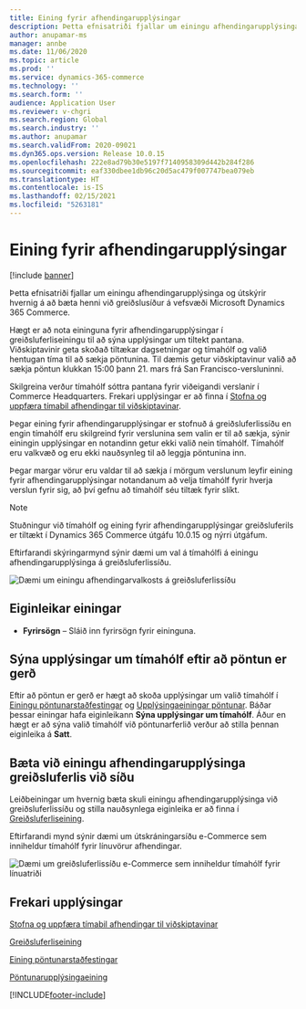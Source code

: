 ```yaml
---
title: Eining fyrir afhendingarupplýsingar
description: Þetta efnisatriði fjallar um einingu afhendingarupplýsinga og útskýrir hvernig á að bæta henni við greiðslusíður á vefsvæði Microsoft Dynamics 365 Commerce.
author: anupamar-ms
manager: annbe
ms.date: 11/06/2020
ms.topic: article
ms.prod: ''
ms.service: dynamics-365-commerce
ms.technology: ''
ms.search.form: ''
audience: Application User
ms.reviewer: v-chgri
ms.search.region: Global
ms.search.industry: ''
ms.author: anupamar
ms.search.validFrom: 2020-09021
ms.dyn365.ops.version: Release 10.0.15
ms.openlocfilehash: 222e8ad79b30e5197f7140958309d442b284f286
ms.sourcegitcommit: eaf330dbee1db96c20d5ac479f007747bea079eb
ms.translationtype: HT
ms.contentlocale: is-IS
ms.lasthandoff: 02/15/2021
ms.locfileid: "5263181"
---
```

# <a name="pickup-information-module"></a>Eining fyrir afhendingarupplýsingar

[!include [banner](includes/banner.md)]

Þetta efnisatriði fjallar um einingu afhendingarupplýsinga og útskýrir hvernig á að bæta henni við greiðslusíður á vefsvæði Microsoft Dynamics 365 Commerce.

Hægt er að nota eininguna fyrir afhendingarupplýsingar í greiðsluferliseiningu til að sýna upplýsingar um tiltekt pantana. Viðskiptavinir geta skoðað tiltækar dagsetningar og tímahólf og valið hentugan tíma til að sækja pöntunina. Til dæmis getur viðskiptavinur valið að sækja pöntun klukkan 15:00 þann 21. mars frá San Francisco-versluninni.

Skilgreina verður tímahólf sóttra pantana fyrir viðeigandi verslanir í Commerce Headquarters. Frekari upplýsingar er að finna í [Stofna og uppfæra tímabil afhendingar til viðskiptavinar](dev-itpro/pickup-timeslots.md).

Þegar eining fyrir afhendingarupplýsingar er stofnuð á greiðsluferlissíðu en engin tímahólf eru skilgreind fyrir verslunina sem valin er til að sækja, sýnir einingin upplýsingar en notandinn getur ekki valið nein tímahólf. Tímahólf eru valkvæð og eru ekki nauðsynleg til að leggja pöntunina inn.

Þegar margar vörur eru valdar til að sækja í mörgum verslunum leyfir eining fyrir afhendingarupplýsingar notandanum að velja tímahólf fyrir hverja verslun fyrir sig, að því gefnu að tímahólf séu tiltæk fyrir slíkt.

> [!NOTE]
> Stuðningur við tímahólf og eining fyrir afhendingarupplýsingar greiðsluferils er tiltækt í Dynamics 365 Commerce útgáfu 10.0.15 og nýrri útgáfum.

Eftirfarandi skýringarmynd sýnir dæmi um val á tímahólfi á einingu afhendingarupplýsinga á greiðsluferlissíðu.

![Dæmi um einingu afhendingarvalkosts á greiðsluferlissíðu](./dev-itpro/media/Curbside_timeslot_eCommerce.PNG)

## <a name="module-properties"></a>Eiginleikar einingar

- **Fyrirsögn** – Sláið inn fyrirsögn fyrir eininguna.

## <a name="show-time-slot-information-after-an-order-is-placed"></a>Sýna upplýsingar um tímahólf eftir að pöntun er gerð

Eftir að pöntun er gerð er hægt að skoða upplýsingar um valið tímahólf í [Einingu pöntunarstaðfestingar](order-confirmation-module.md) og [Upplýsingaeiningar pöntunar](account-management.md#order-details-page). Báðar þessar einingar hafa eiginleikann **Sýna upplýsingar um tímahólf**. Áður en hægt er að sýna valið tímahólf við pöntunarferlið verður að stilla þennan eiginleika á **Satt**.

## <a name="add-a-checkout-pickup-information-module-to-a-page"></a>Bæta við einingu afhendingarupplýsinga greiðsluferlis við síðu

Leiðbeiningar um hvernig bæta skuli einingu afhendingarupplýsinga við greiðsluferlissíðu og stilla nauðsynlega eiginleika er að finna í [Greiðsluferliseining](add-checkout-module.md).

Eftirfarandi mynd sýnir dæmi um útskráningarsíðu e-Commerce sem inniheldur tímahólf fyrir línuvörur afhendingar.

![Dæmi um greiðsluferlissíðu e-Commerce sem inniheldur tímahólf fyrir línuatriði](./dev-itpro/media/Curbside_timeslot_eCommerce_checkoutsummary.PNG)

## <a name="additional-resources"></a>Frekari upplýsingar

[Stofna og uppfæra tímabil afhendingar til viðskiptavinar](dev-itpro/pickup-timeslots.md)

[Greiðsluferliseining](add-checkout-module.md)

[Eining pöntunarstaðfestingar](order-confirmation-module.md)

[Pöntunarupplýsingaeining](account-management.md)


[!INCLUDE[footer-include](../includes/footer-banner.md)]